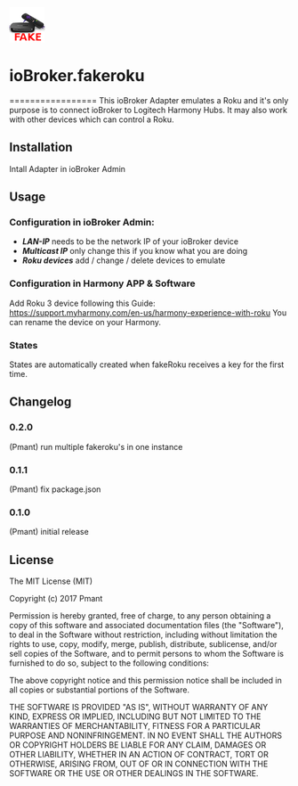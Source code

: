 ![Logo](admin/fakeroku.png)
# ioBroker.fakeroku
=================
This ioBroker Adapter emulates a Roku and it's only purpose is to connect ioBroker to Logitech Harmony Hubs. 
It may also work with other devices which can control a Roku.

## Installation
Intall Adapter in ioBroker Admin

## Usage

### Configuration in ioBroker Admin:
- ***LAN-IP*** needs to be the network IP of your ioBroker device
- ***Multicast IP*** only change this if you know what you are doing
- ***Roku devices*** add / change / delete devices to emulate

### Configuration in Harmony APP & Software
Add Roku 3 device following this Guide:
https://support.myharmony.com/en-us/harmony-experience-with-roku
You can rename the device on your Harmony.

### States
States are automatically created when fakeRoku receives a key for the first time.

## Changelog

### 0.2.0
  (Pmant) run multiple fakeroku's in one instance

### 0.1.1
  (Pmant) fix package.json

### 0.1.0
  (Pmant) initial release
  
## License
The MIT License (MIT)

Copyright (c) 2017 Pmant

Permission is hereby granted, free of charge, to any person obtaining a copy
of this software and associated documentation files (the "Software"), to deal
in the Software without restriction, including without limitation the rights
to use, copy, modify, merge, publish, distribute, sublicense, and/or sell
copies of the Software, and to permit persons to whom the Software is
furnished to do so, subject to the following conditions:

The above copyright notice and this permission notice shall be included in
all copies or substantial portions of the Software.

THE SOFTWARE IS PROVIDED "AS IS", WITHOUT WARRANTY OF ANY KIND, EXPRESS OR
IMPLIED, INCLUDING BUT NOT LIMITED TO THE WARRANTIES OF MERCHANTABILITY,
FITNESS FOR A PARTICULAR PURPOSE AND NONINFRINGEMENT. IN NO EVENT SHALL THE
AUTHORS OR COPYRIGHT HOLDERS BE LIABLE FOR ANY CLAIM, DAMAGES OR OTHER
LIABILITY, WHETHER IN AN ACTION OF CONTRACT, TORT OR OTHERWISE, ARISING FROM,
OUT OF OR IN CONNECTION WITH THE SOFTWARE OR THE USE OR OTHER DEALINGS IN
THE SOFTWARE.
